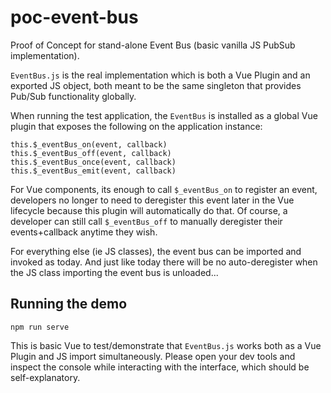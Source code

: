 # poc-event-bus

Proof of Concept for stand-alone Event Bus (basic vanilla JS PubSub implementation).  

`EventBus.js` is the real implementation which is both a Vue Plugin and an exported JS object, both meant to be the same singleton that provides Pub/Sub functionality globally.

When running the test application, the `EventBus` is installed as a global Vue plugin that exposes the following on the application instance:

```
this.$_eventBus_on(event, callback)
this.$_eventBus_off(event, callback)
this.$_eventBus_once(event, callback)
this.$_eventBus_emit(event, callback)
```

For Vue components, its enough to call `$_eventBus_on` to register an event, developers no longer to need to deregister this event later in the Vue lifecycle because this plugin will automatically do that.  Of course, a developer can still call `$_eventBus_off` to manually deregister their events+callback anytime they wish.

For everything else (ie JS classes), the event bus can be imported and invoked as today.  And just like today there will be no auto-deregister when the JS class importing the event bus is unloaded...

## Running the demo
```
npm run serve
```

This is basic Vue to test/demonstrate that `EventBus.js` works both as a Vue Plugin and JS import simultaneously.  Please open your dev tools and inspect the console while interacting with the interface, which should be self-explanatory.



